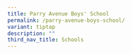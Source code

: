```yaml
---
title: Parry Avenue Boys' School
permalink: /parry-avenue-boys-school/
variant: tiptap
description: ""
third_nav_title: Schools
---
```

